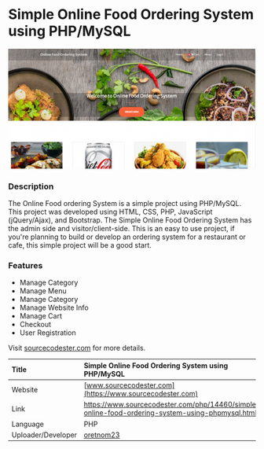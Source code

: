 
# Simple Online Food Ordering System using PHP/MySQL

<div align="center"> <img src="ofos.png" /> </div>

### Description

The Online Food ordering System is a simple project using PHP/MySQL. This project was developed using HTML, CSS, PHP, JavaScript (jQuery/Ajax), and Bootstrap. The Simple Online Food Ordering System has the admin side and visitor/client-side. This is an easy to use project, if you're planning to build or develop an ordering system for a restaurant or cafe,  this simple project will be a good start. 

### Features 

<ul>
  <li>Manage Category</li>
  <li>Manage Menu</li>
  <li>Manage Category</li>
  <li>Manage Website Info</li>
  <li>Manage Cart</li>
  <li>Checkout</li>
  <li>User Registration</li>
</ul>

Visit [sourcecodester.com](https://www.sourcecodester.com/php/14460/simple-online-food-ordering-system-using-phpmysql.html) for more details.

| Title | Simple Online Food Ordering System using PHP/MySQL |
|:--|:--|
| Website | [www.sourcecodester.com](https://www.sourcecodester.com) |
| Link | https://www.sourcecodester.com/php/14460/simple-online-food-ordering-system-using-phpmysql.html |
| Language | PHP |
| Uploader/Developer | [oretnom23](https://www.sourcecodester.com/users/tips23) |
